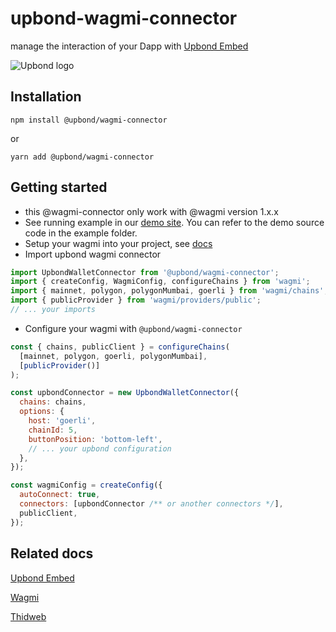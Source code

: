 # upbond-wagmi-connector

manage the interaction of your Dapp with [Upbond Embed](https://www.npmjs.com/package/@upbond/upbond-embed)

![Upbond logo](https://nftasset.s3.ap-northeast-1.amazonaws.com/UPBOND+LOGO.png)

## Installation

```terminal
npm install @upbond/wagmi-connector
```

or

```terminal
yarn add @upbond/wagmi-connector
```

## Getting started

- this @wagmi-connector only work with @wagmi version 1.x.x
- See running example in our [demo site](https://rainbowkit-connector-sample.upbond.io). You can refer to the demo source code in the example folder.
- Setup your wagmi into your project, see [docs](https://wagmi.sh/core/getting-started)
- Import upbond wagmi connector

```javascript
import UpbondWalletConnector from '@upbond/wagmi-connector';
import { createConfig, WagmiConfig, configureChains } from 'wagmi';
import { mainnet, polygon, polygonMumbai, goerli } from 'wagmi/chains';
import { publicProvider } from 'wagmi/providers/public';
// ... your imports
```

- Configure your wagmi with `@upbond/wagmi-connector`

```javascript
const { chains, publicClient } = configureChains(
  [mainnet, polygon, goerli, polygonMumbai],
  [publicProvider()]
);

const upbondConnector = new UpbondWalletConnector({
  chains: chains,
  options: {
    host: 'goerli',
    chainId: 5,
    buttonPosition: 'bottom-left',
    // ... your upbond configuration
  },
});

const wagmiConfig = createConfig({
  autoConnect: true,
  connectors: [upbondConnector /** or another connectors */],
  publicClient,
});
```

## Related docs

[Upbond Embed](https://www.npmjs.com/package/@upbond/upbond-embed)

[Wagmi](https://wagmi.sh/core/getting-started)

[Thidweb](https://portal.thirdweb.com/)
